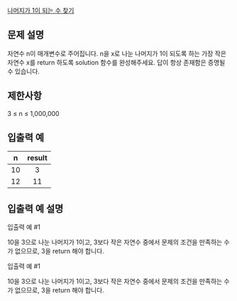 [나머지가 1이 되는 수 찾기](https://school.programmers.co.kr/learn/courses/30/lessons/87389?language=javascript)

## 문제 설명

자연수 n이 매개변수로 주어집니다. n을 x로 나눈 나머지가 1이 되도록 하는 가장 작은 자연수 x를 return 하도록 solution 함수를 완성해주세요. 답이 항상 존재함은 증명될 수 있습니다.

## 제한사항

3 ≤ n ≤ 1,000,000

## 입출력 예

|  n  | result |
| :-: | :----: |
| 10  |   3    |
| 12  |   11   |

## 입출력 예 설명

입출력 예 #1

10을 3으로 나눈 나머지가 1이고, 3보다 작은 자연수 중에서 문제의 조건을 만족하는 수가 없으므로, 3을 return 해야 합니다.

입출력 예 #1

10을 3으로 나눈 나머지가 1이고, 3보다 작은 자연수 중에서 문제의 조건을 만족하는 수가 없으므로, 3을 return 해야 합니다.
